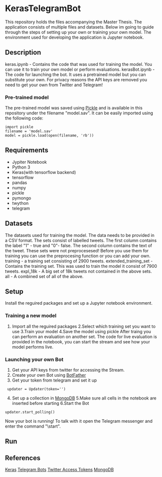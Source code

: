 # KerasTelegramBot
This repository holds the files accompanying the Master Thesis.
The application consists of multiple files and datasets.
Below im going to guide through the steps of setting up your own
or training your own model.
The environment used for developing the application is Jupyter notebook.
## Description
keras.ipynb - Contains the code that was used for training the model. You can use it to train your own model
or perform evaluations.
kerasBot.ipynb - The code for launching the bot. It uses a pretrained model but you can substitute your own. 
For privacy reasons the API keys are removed you need to get your own from Twitter and Telegram! 
### Pre-trained model
The pre-trained model was saved using [Pickle](https://machinelearningmastery.com/save-load-machine-learning-models-python-scikit-learn/) and is available in this repository under the filename "model.sav". It can be easily imported using the following code:
```
import pickle
filename = 'model.sav'
model = pickle.load(open(filename, 'rb'))
```
## Requirements
- Jypiter Notebook
- Python 3
- Keras(with tensorflow backend)
- tensorflow
- pandas
- numpy
- pickle
- pymongo
- twython
- telegram
## Datasets
The datasets used for training the model. The data needs to be provided in a CSV format.
The sets consist of labelled tweets. The first column contains the label "1" - true
and "0"- false. The second column contains the text of the tweet. These sets were 
not preprocesesed!
Before you use them for training you can use the preprocesing function or you can add your own.
training - a training set consisting of 2900 tweets.
extended_training_set - Contains the training set. This was used to train the model it consist of 7900 tweets.
expl_18k - A big set of 18k tweets not contained in the above sets.
all - A combined set of all of the above.
## Setup
Install the reguired packages and set up a Jupyter notebook environment.
### Training a new model
1. Import all the reguired packages
2.Select which training set you want to use
3.Train your model
4.Save the model using pickle
After traing you can perform an evaluation on another set.
The code for live evaluation is provided in the notebook, you
can start the stream and see how your model performs live.
### Launching your own Bot
1. Get your API keys from twitter for accessing the Stream.
2. Create your own Bot using [BotFather](https://core.telegram.org/bots#6-botfather)
3. Get your token from telegram and set it up
```
 updater = Updater(token='')
 ```
4. Set up a collection in [MongoDB](https://docs.mongodb.com/manual/reference/method/db.createCollection/)
5.Make sure all cells in the notebook are inserted before starting
6.Start the Bot
```
updater.start_polling()
```
Now your bot is running!
To talk with it open the Telegram messenger
and enter the command "\start".
## Run
## References
[Keras](https://keras.io/)
[Telegram Bots](https://core.telegram.org/bots)
[Twitter Access Tokens](https://developer.twitter.com/en/docs/basics/authentication/guides/access-tokens.html)
[MongoDB](https://www.mongodb.com/)

